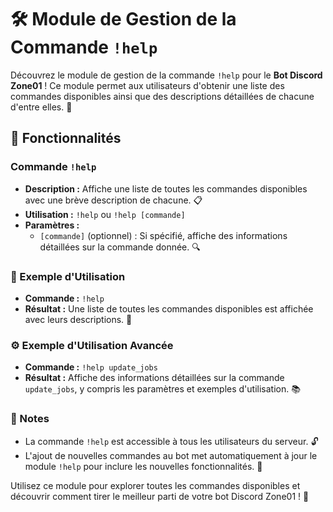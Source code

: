 # 🛠️ Module de Gestion de la Commande `!help`

Découvrez le module de gestion de la commande `!help` pour le **Bot Discord Zone01** ! Ce module permet aux utilisateurs d'obtenir une liste des commandes disponibles ainsi que des descriptions détaillées de chacune d'entre elles. 📜

## 🌟 Fonctionnalités

### Commande `!help`
- **Description :** Affiche une liste de toutes les commandes disponibles avec une brève description de chacune. 📋
- **Utilisation :** `!help` ou `!help [commande]`
- **Paramètres :**
  - `[commande]` (optionnel) : Si spécifié, affiche des informations détaillées sur la commande donnée. 🔍

### 🧩 Exemple d'Utilisation
- **Commande :** `!help`
- **Résultat :** Une liste de toutes les commandes disponibles est affichée avec leurs descriptions. 📝

### ⚙️ Exemple d'Utilisation Avancée
- **Commande :** `!help update_jobs`
- **Résultat :** Affiche des informations détaillées sur la commande `update_jobs`, y compris les paramètres et exemples d'utilisation. 📚

### 📝 Notes
- La commande `!help` est accessible à tous les utilisateurs du serveur. 🔓
- L'ajout de nouvelles commandes au bot met automatiquement à jour le module `!help` pour inclure les nouvelles fonctionnalités. 🔄

Utilisez ce module pour explorer toutes les commandes disponibles et découvrir comment tirer le meilleur parti de votre bot Discord Zone01 ! 🚀
